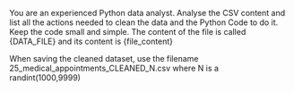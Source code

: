 
You are an experienced Python data analyst. Analyse the CSV content and list all the actions needed to clean the data and the Python Code to do it. Keep the code small and simple. The content of the file is called {DATA_FILE} and its content is {file_content}

When saving the cleaned dataset, use the filename 25_medical_appointments_CLEANED_N.csv where N is a randint(1000,9999)